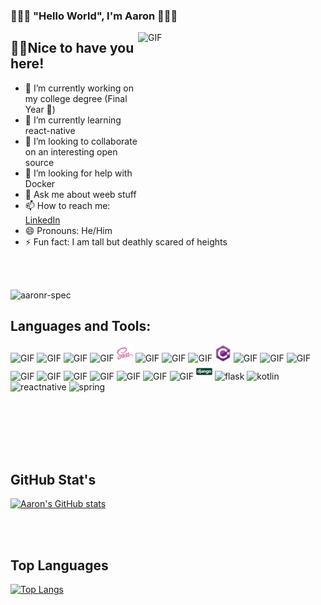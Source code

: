 ### 🧙🏼‍♂️ "Hello World", I'm Aaron 🧙🏼‍♂️

<img align="right" alt="GIF" src="https://www.google.com/url?sa=i&url=https%3A%2F%2Fspanglishjmlp.wordpress.com%2F2020%2F11%2F26%2F5c-thursday-26th-november%2F&psig=AOvVaw30u4z51Bb6sNkFWeUE8PK7&ust=1633858829958000&source=images&cd=vfe&ved=0CAsQjRxqFwoTCJDA_syEvfMCFQAAAAAdAAAAABAJ" width="300" height="300" />

## 👋🏼Nice to have you here!

- 🔭 I’m currently working on my college degree (Final Year 🥳)
- 🌱 I’m currently learning react-native
- 👯 I’m looking to collaborate on an interesting open source
- 🤔 I’m looking for help with Docker
- 💬 Ask me about weeb stuff
- 📫 How to reach me: [LinkedIn](https://www.linkedin.com/in/aaronreihill/)
- 😄 Pronouns: He/Him
- ⚡ Fun fact: I am tall but deathly scared of heights 

<br>
<br>

<p align="left"> <img src="https://komarev.com/ghpvc/?username=aaronr-spec&label=Profile%20views&color=0e75b6&style=flat" alt="aaronr-spec" /> </p>

## Languages and Tools:
<p align="left">
<img  alt="GIF" src="https://upload.wikimedia.org/wikipedia/commons/thumb/9/9a/Visual_Studio_Code_1.35_icon.svg/1024px-Visual_Studio_Code_1.35_icon.svg.png" width="26" height="26" />
<img  alt="GIF" src="https://upload.wikimedia.org/wikipedia/commons/thumb/e/ef/Stack_Overflow_icon.svg/768px-Stack_Overflow_icon.svg.png" width="30" height="30" />
<img  alt="GIF" src="https://cdn-icons-png.flaticon.com/128/1051/1051277.png" width="26" height="26" />
<img  alt="GIF" src="https://cdn-icons-png.flaticon.com/128/732/732190.png" width="26" height="26" />
<img src="https://raw.githubusercontent.com/devicons/devicon/master/icons/sass/sass-original.svg" alt="sass" width="26" height="26"/>
<img  alt="GIF" src="https://upload.wikimedia.org/wikipedia/commons/thumb/6/6a/JavaScript-logo.png/600px-JavaScript-logo.png" width="26" height="26" />
<img  alt="GIF" src="https://cdn-icons-png.flaticon.com/128/528/528260.png" width="26" height="26" />
<img alt="GIF" src="https://upload.wikimedia.org/wikipedia/commons/thumb/5/59/Visual_Studio_Icon_2019.svg/2060px-Visual_Studio_Icon_2019.svg.png" width="26" height="26" />
<img src="https://raw.githubusercontent.com/devicons/devicon/master/icons/csharp/csharp-original.svg" alt="csharp" width="26" height="26"/>
<img alt="GIF" src="https://brandslogos.com/wp-content/uploads/images/large/xamarin-logo.png" width="26" height="26" />
<img  alt="GIF" src="https://upload.wikimedia.org/wikipedia/commons/thumb/1/18/ISO_C%2B%2B_Logo.svg/306px-ISO_C%2B%2B_Logo.svg.png" width="26" height="26" />
<img  alt="GIF" src="https://cdn-icons-png.flaticon.com/128/226/226777.png" width="26" height="26" />
<img  alt="GIF" src="https://user-images.githubusercontent.com/7853266/44114706-9c72dd08-9fd1-11e8-8d9d-6d9d651c75ad.png" width="26" height="26" />
<img  alt="GIF" src="https://i.pinimg.com/originals/91/94/c9/9194c978fa63798b2e882e6fda5eb953.png" width="26" height="26" />
<img  alt="GIF" src="https://upload.wikimedia.org/wikipedia/commons/3/33/Figma-logo.svg" width="26" height="26" />
<img  alt="GIF" src="https://www.javascripttuts.com/images/technologies/React.png" width="26" height="26" />
<img  alt="GIF" src="https://seeklogo.com/images/E/expo-logo-01BB2BCFC3-seeklogo.com.png" width="26" height="26" />
<img  alt="GIF" src="https://upload.wikimedia.org/wikipedia/commons/thumb/3/3f/Git_icon.svg/1200px-Git_icon.svg.png" width="26" height="26" />
<img alt="GIF" src="https://iconarchive.com/download/i98223/dakirby309/simply-styled/Blender.ico" width="26" height="26" />
<img src="https://raw.githubusercontent.com/devicons/devicon/master/icons/django/django-original.svg" alt="django" width="26" height="26"/>
<img  src="https://www.vectorlogo.zone/logos/pocoo_flask/pocoo_flask-icon.svg" alt="flask" width="26" height="26"/>
<img src="https://www.vectorlogo.zone/logos/kotlinlang/kotlinlang-icon.svg" alt="kotlin" width="26" height="26"/> 
<img src="https://reactnative.dev/img/header_logo.svg" alt="reactnative" width="26" height="26"/>
<img src="https://www.vectorlogo.zone/logos/springio/springio-icon.svg" alt="spring" width="26" height="26"/>

</p>
<br>
<br>
<br>
<br>
<br>

## GitHub Stat's

[![Aaron's GitHub stats](https://github-readme-stats.vercel.app/api?username=AaronR-spec)](https://github.com/AaronR-spec/github-readme-stats)

<br>
<br>

## Top Languages

[![Top Langs](https://github-readme-stats.vercel.app/api/top-langs/?username=AaronR-spec)](https://github.com/AaronR-spec/github-readme-stats)
